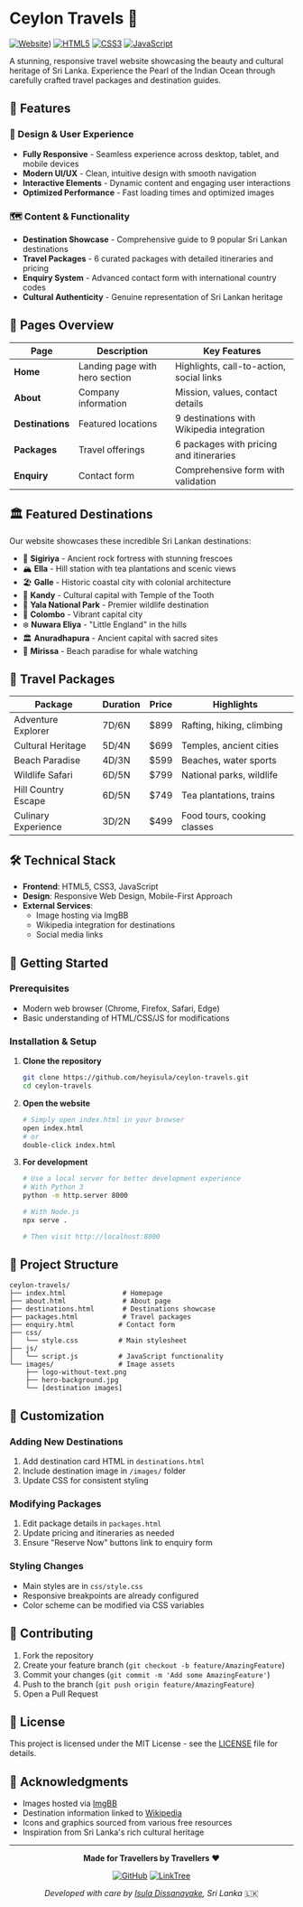 # Ceylon Travels 🌴

[![Website](https://img.shields.io/badge/Website-Live-brightgreen)](https://heyisula.github.io/ceylontravels/index.html))
[![HTML5](https://img.shields.io/badge/HTML5-E34F26?style=flat&logo=html5&logoColor=white)](https://developer.mozilla.org/en-US/docs/Web/HTML)
[![CSS3](https://img.shields.io/badge/CSS3-1572B6?style=flat&logo=css3&logoColor=white)](https://developer.mozilla.org/en-US/docs/Web/CSS)
[![JavaScript](https://img.shields.io/badge/JavaScript-F7DF1E?style=flat&logo=javascript&logoColor=black)](https://developer.mozilla.org/en-US/docs/Web/JavaScript)

A stunning, responsive travel website showcasing the beauty and cultural heritage of Sri Lanka. Experience the Pearl of the Indian Ocean through carefully crafted travel packages and destination guides.

## 🌟 Features

### 🎨 Design & User Experience
- **Fully Responsive** - Seamless experience across desktop, tablet, and mobile devices
- **Modern UI/UX** - Clean, intuitive design with smooth navigation
- **Interactive Elements** - Dynamic content and engaging user interactions
- **Optimized Performance** - Fast loading times and optimized images

### 🗺️ Content & Functionality
- **Destination Showcase** - Comprehensive guide to 9 popular Sri Lankan destinations
- **Travel Packages** - 6 curated packages with detailed itineraries and pricing
- **Enquiry System** - Advanced contact form with international country codes
- **Cultural Authenticity** - Genuine representation of Sri Lankan heritage

## 📱 Pages Overview

| Page | Description | Key Features |
|------|-------------|--------------|
| **Home** | Landing page with hero section | Highlights, call-to-action, social links |
| **About** | Company information | Mission, values, contact details |
| **Destinations** | Featured locations | 9 destinations with Wikipedia integration |
| **Packages** | Travel offerings | 6 packages with pricing and itineraries |
| **Enquiry** | Contact form | Comprehensive form with validation |

## 🏛️ Featured Destinations

Our website showcases these incredible Sri Lankan destinations:

- 🏰 **Sigiriya** - Ancient rock fortress with stunning frescoes
- 🏔️ **Ella** - Hill station with tea plantations and scenic views
- 🏖️ **Galle** - Historic coastal city with colonial architecture
- 🕌 **Kandy** - Cultural capital with Temple of the Tooth
- 🦁 **Yala National Park** - Premier wildlife destination
- 🌆 **Colombo** - Vibrant capital city
- ❄️ **Nuwara Eliya** - "Little England" in the hills
- 🏛️ **Anuradhapura** - Ancient capital with sacred sites
- 🐋 **Mirissa** - Beach paradise for whale watching

## 🎯 Travel Packages

| Package | Duration | Price | Highlights |
|---------|----------|-------|------------|
| Adventure Explorer | 7D/6N | $899 | Rafting, hiking, climbing |
| Cultural Heritage | 5D/4N | $699 | Temples, ancient cities |
| Beach Paradise | 4D/3N | $599 | Beaches, water sports |
| Wildlife Safari | 6D/5N | $799 | National parks, wildlife |
| Hill Country Escape | 6D/5N | $749 | Tea plantations, trains |
| Culinary Experience | 3D/2N | $499 | Food tours, cooking classes |

## 🛠️ Technical Stack

- **Frontend**: HTML5, CSS3, JavaScript
- **Design**: Responsive Web Design, Mobile-First Approach
- **External Services**: 
  - Image hosting via ImgBB
  - Wikipedia integration for destinations
  - Social media links

## 🚀 Getting Started

### Prerequisites
- Modern web browser (Chrome, Firefox, Safari, Edge)
- Basic understanding of HTML/CSS/JS for modifications

### Installation & Setup

1. **Clone the repository**
   ```bash
   git clone https://github.com/heyisula/ceylon-travels.git
   cd ceylon-travels
   ```

2. **Open the website**
   ```bash
   # Simply open index.html in your browser
   open index.html
   # or
   double-click index.html
   ```

3. **For development**
   ```bash
   # Use a local server for better development experience
   # With Python 3
   python -m http.server 8000
   
   # With Node.js
   npx serve .
   
   # Then visit http://localhost:8000
   ```

## 📁 Project Structure

```
ceylon-travels/
├── index.html              # Homepage
├── about.html              # About page
├── destinations.html       # Destinations showcase
├── packages.html           # Travel packages
├── enquiry.html           # Contact form
├── css/
│   └── style.css          # Main stylesheet
├── js/
│   └── script.js          # JavaScript functionality
└── images/                # Image assets
    ├── logo-without-text.png
    ├── hero-background.jpg
    └── [destination images]
```

## 🎨 Customization

### Adding New Destinations
1. Add destination card HTML in `destinations.html`
2. Include destination image in `/images/` folder
3. Update CSS for consistent styling

### Modifying Packages
1. Edit package details in `packages.html`
2. Update pricing and itineraries as needed
3. Ensure "Reserve Now" buttons link to enquiry form

### Styling Changes
- Main styles are in `css/style.css`
- Responsive breakpoints are already configured
- Color scheme can be modified via CSS variables
  
## 🤝 Contributing

1. Fork the repository
2. Create your feature branch (`git checkout -b feature/AmazingFeature`)
3. Commit your changes (`git commit -m 'Add some AmazingFeature'`)
4. Push to the branch (`git push origin feature/AmazingFeature`)
5. Open a Pull Request

## 📄 License

This project is licensed under the MIT License - see the [LICENSE](LICENSE) file for details.

## 🙏 Acknowledgments

- Images hosted via [ImgBB](https://imgbb.com/)
- Destination information linked to [Wikipedia](https://wikipedia.org/)
- Icons and graphics sourced from various free resources
- Inspiration from Sri Lanka's rich cultural heritage

---

<div align="center">

**Made for Travellers by Travellers** ❤️

[![GitHub](https://img.shields.io/badge/GitHub-heyisula-181717?style=flat&logo=github)](https://github.com/heyisula)
[![LinkTree](https://img.shields.io/badge/LinkTree-Profile-39E09B?style=flat&logo=linktree)](https://linktr.ee/isuladissanayake)

*Developed with care by [Isula Dissanayake](https://github.com/heyisula), Sri Lanka* 🇱🇰

</div>
